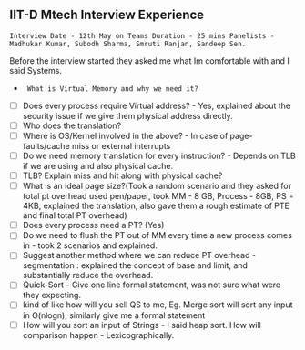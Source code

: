 ## IIT-D Mtech Interview Experience

`
Interview Date - 12th May on Teams
Duration - 25 mins
Panelists - Madhukar Kumar, Subodh Sharma, Smruti Ranjan, Sandeep Sen.
`

Before the interview started they asked me what Im comfortable with and I said Systems.

- ``` What is Virtual Memory and why we need it?```
- [ ] Does every process require Virtual address? - Yes, explained about the security issue if we give them physical address directly.
- [ ] Who does the translation?
- [ ] Where is OS/Kernel involved in the above? - In case of page-faults/cache miss or external interrupts
- [ ] Do we need memory translation for every instruction? - Depends on TLB if we are using and also physical cache.
- [ ] TLB? Explain miss and hit along with physical cache?
- [ ] What is an ideal page size?(Took a random scenario and they asked for total pt overhead used pen/paper, took MM - 8 GB, Process - 8GB, PS = 4KB, explained the translation, also gave them a rough estimate of PTE and final total PT overhead)
- [ ] Does every process need a PT? (Yes)
- [ ] Do we need to flush the PT out of MM every time a new process comes in - took 2 scenarios and explained.
- [ ] Suggest another method where we can reduce PT overhead - segmentation : explained the concept of base and limit, and substantially reduce the overhead.
- [ ] Quick-Sort - Give one line formal statement, was not sure what were they expecting.
- [ ] kind of like how will you sell QS to me, Eg. Merge sort will sort any input in O(nlogn), similarly give me a formal statement 
- [ ] How will you sort an input of Strings - I said heap sort. How will comparison happen - Lexicographically.

